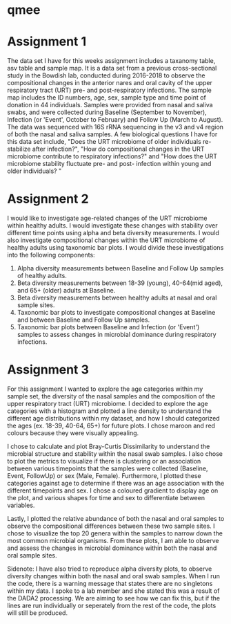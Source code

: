 # qmee
# Assignment 1
The data set I have for this weeks assignment includes a taxanomy table, asv table and sample map. It is a data set from a previous cross-sectional study in the Bowdish lab, conducted during 2016-2018 to observe the compositional changes in the anterior nares and oral cavity of the upper respiratory tract (URT) pre- and post-respiratory infections. The sample map includes the ID numbers, age, sex, sample type and time point of donation in 44 individuals. Samples were provided from nasal and saliva swabs, and were collected during Baseline (September to November), Infection (or 'Event', October to February) and Follow Up (March to August). The data was sequenced with 16S rRNA sequencing in the v3 and v4 region of both the nasal and saliva samples. A few biological questions I have for this data set include, "Does the URT microbiome of older individuals re-stabilize after infection?", "How do compositional changes in the URT microbiome contribute to respiratory infections?" and "How does the URT microbiome stability fluctuate pre- and post- infection within young and older individuals? "

# Assignment 2
I would like to investigate age-related changes of the URT microbiome within healthy adults. I would investigate these changes with stability over different time points using alpha and beta diversity measurements. I would also investigate compositional changes within the URT microbiome of healthy adults using taxonomic bar plots. I would divide these investigations into the following components:

1. Alpha diversity measurements between Baseline and Follow Up samples of healthy adults.
2. Beta diversity measurements between 18-39 (young), 40-64(mid aged), and 65+ (older) adults at Baseline.
3. Beta diversity measurements between healthy adults at nasal and oral sample sites.
4. Taxonomic bar plots to investigate compositional changes at Baseline and between Baseline and Follow Up samples.
5. Taxonomic bar plots between Baseline and Infection (or 'Event') samples to assess changes in microbial dominance during respiratory infections.

# Assignment 3

For this assignment I wanted to explore the age categories within my sample set, the diversity of the nasal samples and the composition of the upper respiratory tract (URT) microbiome. 
I decided to explore the age categories with a histogram and plotted a line density to understand the different age distributions within my dataset, and how I should categorized the ages (ex. 18-39, 40-64, 65+) for future plots. I chose maroon and red colours because they were visually appealing.

I chose to calculate and plot Bray-Curtis Dissimilarity to understand the microbial structure and stability within the nasal swab samples. I also chose to plot the metrics to visualize if there is  clustering or an association between various timepoints that the samples were collected (Baseline, Event, FollowUp) or sex (Male, Female). Furthermore, I plotted these categories against age to determine if there was an age association with the different timepoints and sex. I chose a coloured gradient to display age on the plot, and various shapes for time and sex to differentiate between variables.

Lastly, I plotted the relative abundance of both the nasal and oral samples to observe the compositional differences between these two sample sites. I chose to visualize the top 20 genera within the samples to narrow down the most common microbial organisms. From these plots, I am able to observe and assess the changes in microbial dominance within both the nasal and oral sample sites.

Sidenote: I have also tried to reproduce alpha diversity plots, to observe diversity changes within both the nasal and oral swab samples. When I run the code, there is a warning message that states there are no singletons within my data. I spoke to a lab member and she stated this was a result of the DADA2 processing. We are aiming to see how we can fix this, but if the lines are run individually or seperately from the rest of the code, the plots will still be produced.

